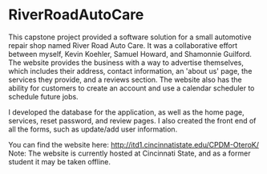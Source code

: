 # RiverRoadAutoCare
This capstone project provided a software solution for a small automotive repair shop named River Road Auto Care. It was a collaborative effort between myself, Kevin Koehler, Samuel Howard, and Shamonnie Guilford. The website provides the business with a way to advertise themselves, which includes their address, contact information, an 'about us' page, the services they provide, and a reviews section. The website also has the ability for customers to create an account and use a calendar scheduler to schedule future jobs.

I developed the database for the application, as well as the home page, services, reset password, and review pages. I also created the front end of all the forms, such as update/add user information. 

You can find the website here: http://itd1.cincinnatistate.edu/CPDM-OteroK/ 
Note: The website is currently hosted at Cincinnati State, and as a former student it may be taken offline.
